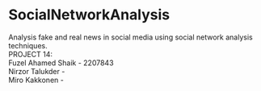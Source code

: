 # SocialNetworkAnalysis
Analysis fake and real news in social media using social network analysis techniques.
<br>
PROJECT 14: <br>
Fuzel Ahamed Shaik - 2207843 <br>
Nirzor Talukder - <br>
Miro Kakkonen - 
